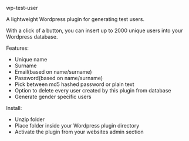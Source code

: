 wp-test-user

A lightweight Wordpress plugin for generating test users. 

With a click of a button, you can insert up to 2000 unique users into your Wordpress database.

Features:

- Unique name
- Surname 
- Email(based on name/surname)
- Password(based on name/surname)
- Pick between md5 hashed password or plain text
- Option to delete every user created by this plugin from database
- Generate gender specific users

Install:

- Unzip folder
- Place folder inside your Wordpress plugin directory
- Activate the plugin from your websites admin section